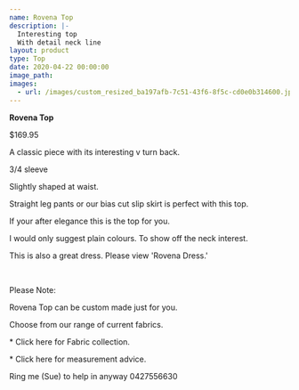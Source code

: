 ```yaml
---
name: Rovena Top
description: |-
  Interesting top 
  With detail neck line
layout: product
type: Top
date: 2020-04-22 00:00:00
image_path:
images:
  - url: /images/custom_resized_ba197afb-7c51-43f6-8f5c-cd0e0b314600.jpg
---
```


**Rovena Top**

$169.95

A classic piece with its interesting v turn back.&nbsp;

3/4 sleeve

Slightly shaped at waist.

Straight leg pants or our bias cut slip skirt is perfect with this top.

If your after elegance this is the top for you.

I would only suggest plain colours. To show off the neck interest.

This is also a great dress. Please view 'Rovena Dress.'

&nbsp;

Please Note:

Rovena Top can be custom made just for you.

Choose from our range of current fabrics.

\* Click here for Fabric collection.

\* Click here for measurement advice.

Ring me (Sue) to help in anyway 0427556630